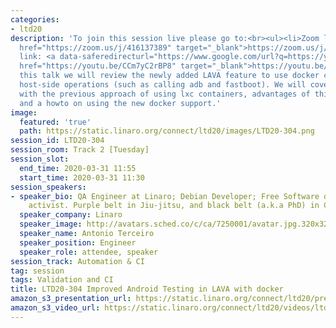 ```yaml
---
categories:
- ltd20
description: 'To join this session live please go to:<br><ul><li>Zoom link: <a data-saferedirecturl="https://www.google.com/url?q=https://zoom.us/j/416137389&source=gmail&ust=1585401852554000&usg=AFQjCNEvotXYGsD2CoO6t0tJM8Qu-0cNvQ"
  href="https://zoom.us/j/416137389" target="_blank">https://zoom.us/j/416137389</a><br></li><li>YouTube
  link: <a data-saferedirecturl="https://www.google.com/url?q=https://youtu.be/CCm7yC2rBP8&source=gmail&ust=1585401852554000&usg=AFQjCNFp_x1uyGDxV94OjPicADxi7bEKNQ"
  href="https://youtu.be/CCm7yC2rBP8" target="_blank">https://youtu.be/CCm7yC2rBP8</a><br><br><br></li></ul><strong>Description:&nbsp;</strong><br>In
  this talk we will review the newly added LAVA feature to use docker containers for
  host-side operations (such as calling adb and fastboot). We will cover the issues
  with the previous approach of using lxc containers, advantages of this new approach,
  and a howto on using the new docker support.'
image:
  featured: 'true'
  path: https://static.linaro.org/connect/ltd20/images/LTD20-304.png
session_id: LTD20-304
session_room: Track 2 [Tuesday]
session_slot:
  end_time: 2020-03-31 11:55
  start_time: 2020-03-31 11:30
session_speakers:
- speaker_bio: QA Engineer at Linaro; Debian Developer; Free Software developer &amp;
    activist. Purple belt in Jiu-jitsu, and black belt (a.k.a PhD) in Computer Science.
  speaker_company: Linaro
  speaker_image: http://avatars.sched.co/c/ca/7250001/avatar.jpg.320x320px.jpg?b4a
  speaker_name: Antonio Terceiro
  speaker_position: Engineer
  speaker_role: attendee, speaker
session_track: Automation & CI
tag: session
tags: Validation and CI
title: LTD20-304 Improved Android Testing in LAVA with docker
amazon_s3_presentation_url: https://static.linaro.org/connect/ltd20/presentations/LTD20-304-0.pdf
amazon_s3_video_url: https://static.linaro.org/connect/ltd20/videos/ltd20-304.mp4
---
```

